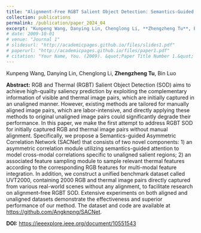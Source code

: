 ```yaml
---
title: "Alignment-Free RGBT Salient Object Detection: Semantics-Guided Asymmetric Correlation Network and a Unified Benchmark (TMM 2024)"
collection: publications
permalink: /publication/paper_2024_04
excerpt: "Kunpeng Wang, Danying Lin, Chenglong Li, **Zhengzheng Tu**, Bin Luo"
# date: 2009-10-01
# venue: "Journal 1"
# slidesurl: "http://academicpages.github.io/files/slides1.pdf"
# paperurl: "http://academicpages.github.io/files/paper1.pdf"
# citation: "Your Name, You. (2009). &quot;Paper Title Number 1.&quot; <i>Journal 1</i>. 1(1)."
---
```


Kunpeng Wang, Danying Lin, Chenglong Li, **Zhengzheng Tu**, Bin Luo

**Abstract:** RGB and Thermal (RGBT) Salient Object Detection (SOD) aims to achieve high-quality saliency prediction by exploiting the complementary information of visible and thermal image pairs, which are initially captured in an unaligned manner. However, existing methods are tailored for manually aligned image pairs, which are labor-intensive, and directly applying these methods to original unaligned image pairs could significantly degrade their performance. In this paper, we make the first attempt to address RGBT SOD for initially captured RGB and thermal image pairs without manual alignment. Specifically, we propose a Semantics-guided Asymmetric Correlation Network (SACNet) that consists of two novel components: 1) an asymmetric correlation module utilizing semantics-guided attention to model cross-modal correlations specific to unaligned salient regions; 2) an associated feature sampling module to sample relevant thermal features according to the corresponding RGB features for multi-modal feature integration. In addition, we construct a unified benchmark dataset called UVT2000, containing 2000 RGB and thermal image pairs directly captured from various real-world scenes without any alignment, to facilitate research on alignment-free RGBT SOD. Extensive experiments on both aligned and unaligned datasets demonstrate the effectiveness and superior performance of our method. The dataset and code are available at https://github.com/Angknpng/SACNet.

**DOI:** https://ieeexplore.ieee.org/document/10551543
